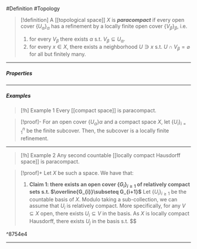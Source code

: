 #Definition #Topology 

> [!definition]
> A [[topological space]] $X$ is ***paracompact*** if every open cover $\{ U_{\alpha} \}_{\alpha}$ has a refinement by a locally finite open cover $\{ V_{\beta} \}_{\beta}$, i.e.
> 1. for every $V_{\beta}$ there exists $\alpha$ s.t. $V_{\beta}\subseteq U_{\alpha}$.
> 2. for every $x\in X$, there exists a neighborhood $U\ni x$ s.t. $U\cap V_{\beta}=\varnothing$ for all but finitely many.
---
##### Properties
---
##### Examples
> [!h] Example 1
> Every [[compact space]] is paracompact.

> [!proof]-
> For an open cover $\{ U_{\alpha} \}\alpha$ and a compact space $X$, let $\{ U_{i} \}_{i=1}^n$ be the finite subcover. Then, the subcover is a locally finite refinement.
---
> [!h] Example 2
> Any second countable [[locally compact Hausdorff space]] is paracompact.

> [!proof]+
> Let $X$ be such a space. We have that:
> 1. **Claim 1: there exists an open cover $\{ G_{i} \}_{i\geq 1}$ of relatively compact sets s.t. $\overline{G_{i}}\subseteq G_{i+1}$**
>    Let $\{ U_{i} \}_{i\geq 1}$ be the countable basis of $X$. Modulo taking a sub-collection, we can assume that $U_{i}$ is relatively compact. More specifically, for any $V\subseteq X$ open, there exists $U_{i}\subseteq V$ in the basis. As $X$ is locally compact Hausdorff, there exists $U_{j}$ in the basis s.t. $$

^8754e4

---
